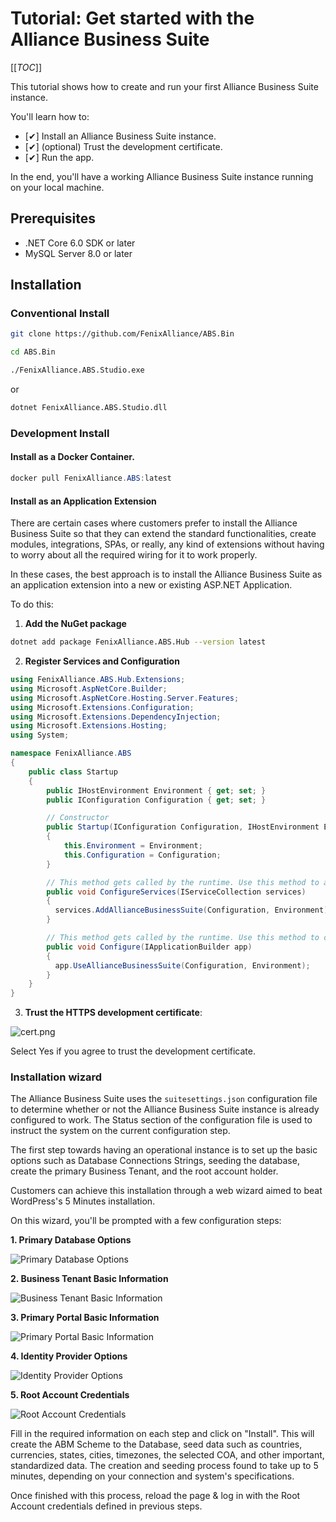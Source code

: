 # Tutorial: Get started with the Alliance Business Suite

[[_TOC_]]


This tutorial shows how to create and run your first Alliance Business Suite instance.

You'll learn how to:

- [✔] Install an Alliance Business Suite instance.
- [✔] (optional) Trust the development certificate.
- [✔] Run the app.

In the end, you'll have a working Alliance Business Suite instance running on your local machine.

## Prerequisites

- .NET Core 6.0 SDK or later
- MySQL Server 8.0 or later

## Installation



### Conventional Install

``` sh
git clone https://github.com/FenixAlliance/ABS.Bin
```
``` sh
cd ABS.Bin
```
```sh
./FenixAlliance.ABS.Studio.exe
```
or
```sh
dotnet FenixAlliance.ABS.Studio.dll
```

### Development Install


#### Install as a Docker Container.

```powershell
docker pull FenixAlliance.ABS:latest
```

#### Install as an Application Extension

There are certain cases where customers prefer to install the Alliance Business Suite so that they can extend the standard functionalities, create modules, integrations, SPAs, or really, any kind of extensions without having to worry about all the required wiring for it to work properly.


In these cases, the best approach is to install the Alliance Business Suite as an application extension into a new or existing ASP.NET Application.

To do this:

1. **Add the NuGet package**

```sh
dotnet add package FenixAlliance.ABS.Hub --version latest
```

2. **Register Services and Configuration**

```cs
using FenixAlliance.ABS.Hub.Extensions;
using Microsoft.AspNetCore.Builder;
using Microsoft.AspNetCore.Hosting.Server.Features;
using Microsoft.Extensions.Configuration;
using Microsoft.Extensions.DependencyInjection;
using Microsoft.Extensions.Hosting;
using System;

namespace FenixAlliance.ABS
{
    public class Startup
    {
        public IHostEnvironment Environment { get; set; }
        public IConfiguration Configuration { get; set; }

        // Constructor
        public Startup(IConfiguration Configuration, IHostEnvironment Environment)
        {
            this.Environment = Environment;
            this.Configuration = Configuration;
        }

        // This method gets called by the runtime. Use this method to add services to the container.
        public void ConfigureServices(IServiceCollection services)
        {
          services.AddAllianceBusinessSuite(Configuration, Environment);
        }

        // This method gets called by the runtime. Use this method to configure the HTTP request pipeline.
        public void Configure(IApplicationBuilder app)
        {
          app.UseAllianceBusinessSuite(Configuration, Environment);
        }
    }
}
```

3. **Trust the HTTPS development certificate**:

![cert.png](/.attachments/cert-55b026f6-2aae-45a7-837b-491015fb5dca.png)

Select Yes if you agree to trust the development certificate.

### Installation wizard
The Alliance Business Suite uses the `suitesettings.json` configuration file to determine whether or not the Alliance Business Suite instance is already configured to work. The Status section of the configuration file is used to instruct the system on the current configuration step.

The first step towards having an operational instance is to set up the basic options such as Database Connections Strings, seeding the database, create the primary Business Tenant, and the root account holder.

Customers can achieve this installation through a web wizard aimed to beat WordPress's 5 Minutes installation.


On this wizard, you'll be prompted with a few configuration steps:

**1. Primary Database Options**

![Primary Database Options](/.attachments/image-4bdfa57a-0f6f-4f78-944b-105e1f18beeb.png)

**2. Business Tenant Basic Information**

![Business Tenant Basic Information](/.attachments/image-c187a4ce-806b-43bd-a9f4-78537123f237.png)

**3. Primary Portal Basic Information**

![Primary Portal Basic Information](/.attachments/image-f629e01c-1650-432b-bf92-389c31f8a960.png)

**4. Identity Provider Options**

![Identity Provider Options](/.attachments/image-b29e9ac0-67d6-497d-8e13-75904b9a00c9.png)

**5. Root Account Credentials**

![Root Account Credentials](/.attachments/image-331f6185-4104-4ac6-ac37-d66477a6275b.png)

Fill in the required information on each step and click on "Install". This will create the ABM Scheme to the Database, seed data such as countries, currencies, states, cities, timezones, the selected COA, and other important, standardized data. The creation and seeding process found to take up to 5 minutes, depending on your connection and system's specifications.

Once finished with this process, reload the page & log in with the Root Account credentials defined in previous steps.